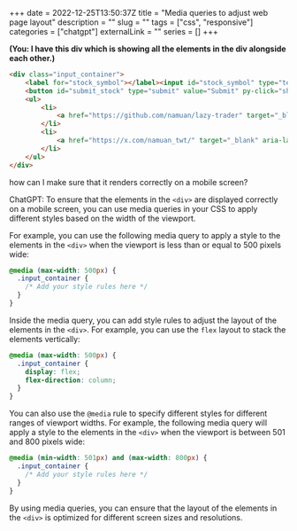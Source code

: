 +++ 
date = 2022-12-25T13:50:37Z
title = "Media queries to adjust web page layout"
description = ""
slug = "" 
tags = ["css", "responsive"]
categories = ["chatgpt"]
externalLink = ""
series = []
+++

**(You:
I have this div which is showing all the elements in the div alongside each other.)**

```html
<div class="input_container">
    <label for="stock_symbol"></label><input id="stock_symbol" type="text"><br>
    <button id="submit_stock" type="submit" value="Submit" py-click="show_stock()">Show Details</button>
    <ul>
        <li>
            <a href="https://github.com/namuan/lazy-trader" target="_blank" aria-label="Github">Github</a>
        </li>
        <li>
            <a href="https://x.com/namuan_twt/" target="_blank" aria-label="Twitter">Twitter</a>
        </li>
    </ul>
</div>
```

how can I make sure that it renders correctly on a mobile screen?

ChatGPT:
To ensure that the elements in the `<div>` are displayed correctly on a mobile screen, you can use media queries in your CSS to apply different styles based on the width of the viewport.

For example, you can use the following media query to apply a style to the elements in the `<div>` when the viewport is less than or equal to 500 pixels wide:

```css
@media (max-width: 500px) {
  .input_container {
    /* Add your style rules here */
  }
}
```

Inside the media query, you can add style rules to adjust the layout of the elements in the `<div>`. For example, you can use the `flex` layout to stack the elements vertically:

```css
@media (max-width: 500px) {
  .input_container {
    display: flex;
    flex-direction: column;
  }
}
```

You can also use the `@media` rule to specify different styles for different ranges of viewport widths. For example, the following media query will apply a style to the elements in the `<div>` when the viewport is between 501 and 800 pixels wide:

```css
@media (min-width: 501px) and (max-width: 800px) {
  .input_container {
    /* Add your style rules here */
  }
}
```

By using media queries, you can ensure that the layout of the elements in the `<div>` is optimized for different screen sizes and resolutions.